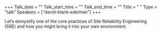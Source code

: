 +++
Talk_date = ""
Talk_start_time = ""
Talk_end_time = ""
Title = " "
Type = "talk"
Speakers = ["david-blank-edelman"]
+++

Let’s demystify one of the core practices of Site Reliability Engineering (SRE) and how you might bring it into your own environment.
